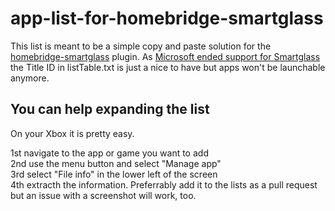 # app-list-for-homebridge-smartglass

This list is meant to be a simple copy and paste solution for the [homebridge-smartglass](https://github.com/unknownskl/homebridge-smartglass) plugin. As [Microsoft ended support for Smartglass](https://twitter.com/majornelson/status/998790240377565184) the Title ID in listTable.txt is just a nice to have but apps won't be launchable anymore.

## You can help expanding the list

On your Xbox it is pretty easy.

1st navigate to the app or game you want to add<br />
2nd use the menu button and select "Manage app"<br />
3rd select "File info" in the lower left of the screen<br />
4th extracth the information. Preferrably add it to the lists as a pull request but an issue with a screenshot will work, too.<br />